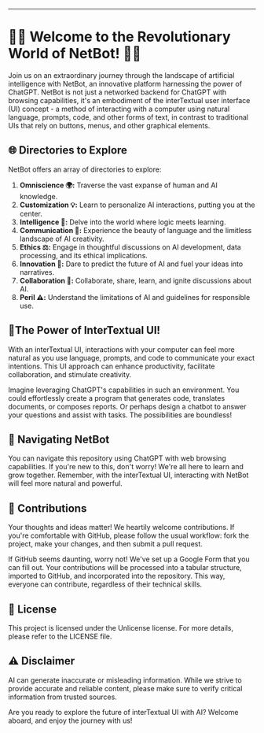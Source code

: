 ---

# 🎉🎉 Welcome to the Revolutionary World of NetBot! 🎉🎉

Join us on an extraordinary journey through the landscape of artificial intelligence with NetBot, an innovative platform harnessing the power of ChatGPT. NetBot is not just a networked backend for ChatGPT with browsing capabilities, it's an embodiment of the interTextual user interface (UI) concept - a method of interacting with a computer using natural language, prompts, code, and other forms of text, in contrast to traditional UIs that rely on buttons, menus, and other graphical elements.

## 🌐 Directories to Explore

NetBot offers an array of directories to explore:

1. **Omniscience 🌍:** Traverse the vast expanse of human and AI knowledge.
2. **Customization 💡:** Learn to personalize AI interactions, putting you at the center.
3. **Intelligence 🧠:** Delve into the world where logic meets learning.
4. **Communication 💬:** Experience the beauty of language and the limitless landscape of AI creativity.
5. **Ethics ⚖️:** Engage in thoughtful discussions on AI development, data processing, and its ethical implications.
6. **Innovation 🚀:** Dare to predict the future of AI and fuel your ideas into narratives.
7. **Collaboration 🤝:** Collaborate, share, learn, and ignite discussions about AI.
8. **Peril ⚠️:** Understand the limitations of AI and guidelines for responsible use.

## 🎈The Power of InterTextual UI!

With an interTextual UI, interactions with your computer can feel more natural as you use language, prompts, and code to communicate your exact intentions. This UI approach can enhance productivity, facilitate collaboration, and stimulate creativity.

Imagine leveraging ChatGPT's capabilities in such an environment. You could effortlessly create a program that generates code, translates documents, or composes reports. Or perhaps design a chatbot to answer your questions and assist with tasks. The possibilities are boundless!

## 🎡 Navigating NetBot

You can navigate this repository using ChatGPT with web browsing capabilities. If you're new to this, don't worry! We're all here to learn and grow together. Remember, with the interTextual UI, interacting with NetBot will feel more natural and powerful.

## 🙌 Contributions

Your thoughts and ideas matter! We heartily welcome contributions. If you're comfortable with GitHub, please follow the usual workflow: fork the project, make your changes, and then submit a pull request.

If GitHub seems daunting, worry not! We've set up a Google Form that you can fill out. Your contributions will be processed into a tabular structure, imported to GitHub, and incorporated into the repository. This way, everyone can contribute, regardless of their technical skills.

## 📜 License

This project is licensed under the Unlicense license. For more details, please refer to the LICENSE file.

## ⚠️ Disclaimer

AI can generate inaccurate or misleading information. While we strive to provide accurate and reliable content, please make sure to verify critical information from trusted sources.

Are you ready to explore the future of interTextual UI with AI? Welcome aboard, and enjoy the journey with us!
